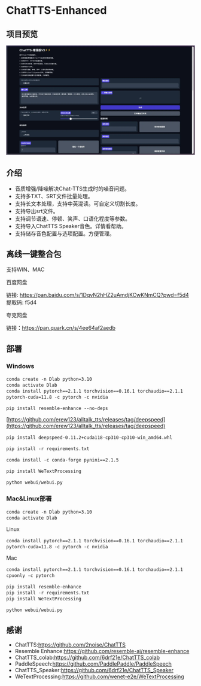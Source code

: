 # ChatTTS-Enhanced
## 项目预览
![image](assets/img/main.png)
## 介绍

- 音质增强/降噪解决Chat-TTS生成时的噪音问题。 
- 支持多TXT、SRT文件批量处理。 
- 支持长文本处理，支持中英混读。可自定义切割长度。 
- 支持导出srt文件。
- 支持调节语速、停顿、笑声、口语化程度等参数。
- 支持导入ChatTTS Speaker音色。详情看帮助。
- 支持储存音色配置与选项配置。方便管理。


## 离线一键整合包
支持WIN、MAC

百度网盘

链接: https://pan.baidu.com/s/1DqvN2hHZ2uAmdjKCwKNmCQ?pwd=f5d4 提取码: f5d4

夸克网盘

链接：https://pan.quark.cn/s/4ee64af2aedb
## 部署
### Windows
```
conda create -n Dlab python=3.10
conda activate Dlab
conda install pytorch==2.1.1 torchvision==0.16.1 torchaudio==2.1.1 pytorch-cuda=11.8 -c pytorch -c nvidia
```

```
pip install resemble-enhance --no-deps
```

[https://github.com/erew123/alltalk_tts/releases/tag/deepspeed](https://github.com/erew123/alltalk_tts/releases/tag/deepspeed)
```
pip install deepspeed-0.11.2+cuda118-cp310-cp310-win_amd64.whl
```

```
pip install -r requirements.txt
```

```
conda install -c conda-forge pynini==2.1.5
```

```
pip install WeTextProcessing
```

```
python webui/webui.py
```
### Mac&Linux部署
```
conda create -n Dlab python=3.10
conda activate Dlab
```

Linux
```
conda install pytorch==2.1.1 torchvision==0.16.1 torchaudio==2.1.1 pytorch-cuda=11.8 -c pytorch -c nvidia
```
Mac
```
conda install pytorch==2.1.1 torchvision==0.16.1 torchaudio==2.1.1 cpuonly -c pytorch
```

```
pip install resemble-enhance
pip install -r requirements.txt
pip install WeTextProcessing
```
```
python webui/webui.py
```


## 感谢

- ChatTTS:https://github.com/2noise/ChatTTS
- Resemble Enhance:https://github.com/resemble-ai/resemble-enhance
- ChatTTS_colab:https://github.com/6drf21e/ChatTTS_colab
- PaddleSpeech:https://github.com/PaddlePaddle/PaddleSpeech
- ChatTTS_Speaker:https://github.com/6drf21e/ChatTTS_Speaker
- WeTextProcessing:https://github.com/wenet-e2e/WeTextProcessing



